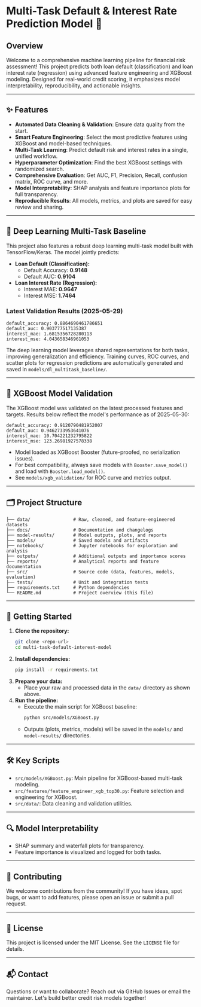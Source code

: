 # Multi-Task Default & Interest Rate Prediction Model 🚀

## Overview
Welcome to a comprehensive machine learning pipeline for financial risk assessment! This project predicts both loan default (classification) and loan interest rate (regression) using advanced feature engineering and XGBoost modeling. Designed for real-world credit scoring, it emphasizes model interpretability, reproducibility, and actionable insights.

---

## ✨ Features
- **Automated Data Cleaning & Validation**: Ensure data quality from the start.
- **Smart Feature Engineering**: Select the most predictive features using XGBoost and model-based techniques.
- **Multi-Task Learning**: Predict default risk and interest rates in a single, unified workflow.
- **Hyperparameter Optimization**: Find the best XGBoost settings with randomized search.
- **Comprehensive Evaluation**: Get AUC, F1, Precision, Recall, confusion matrix, ROC curve, and more.
- **Model Interpretability**: SHAP analysis and feature importance plots for full transparency.
- **Reproducible Results**: All models, metrics, and plots are saved for easy review and sharing.

---

## 🧠 Deep Learning Multi-Task Baseline
This project also features a robust deep learning multi-task model built with TensorFlow/Keras. The model jointly predicts:
- **Loan Default (Classification):**
  - Default Accuracy: **0.9148**
  - Default AUC: **0.9104**
- **Loan Interest Rate (Regression):**
  - Interest MAE: **0.9647**
  - Interest MSE: **1.7464**

### Latest Validation Results (2025-05-29)
```
default_accuracy: 0.8864690461786651
default_auc: 0.903777517135387
interest_mae: 1.6815356728280113
interest_mse: 4.043658346961053
```

The deep learning model leverages shared representations for both tasks, improving generalization and efficiency. Training curves, ROC curves, and scatter plots for regression predictions are automatically generated and saved in `models/dl_multitask_baseline/`.

---

## 🧩 XGBoost Model Validation

The XGBoost model was validated on the latest processed features and targets. Results below reflect the model's performance as of 2025-05-30:

```
default_accuracy: 0.9120790481952007
default_auc: 0.9462733953641076
interest_mae: 10.704221232795822
interest_mse: 123.26981927578338
```

- Model loaded as XGBoost Booster (future-proofed, no serialization issues).
- For best compatibility, always save models with `Booster.save_model()` and load with `Booster.load_model()`.
- See `models/xgb_validation/` for ROC curve and metrics output.

---

## 🗂️ Project Structure
```
├── data/                # Raw, cleaned, and feature-engineered datasets
├── docs/                # Documentation and changelogs
├── model-results/       # Model outputs, plots, and reports
├── models/              # Saved models and artifacts
├── notebooks/           # Jupyter notebooks for exploration and analysis
├── outputs/             # Additional outputs and importance scores
├── reports/             # Analytical reports and feature documentation
├── src/                 # Source code (data, features, models, evaluation)
├── tests/               # Unit and integration tests
├── requirements.txt     # Python dependencies
└── README.md            # Project overview (this file)
```

---

## 🚦 Getting Started
1. **Clone the repository:**
   ```sh
   git clone <repo-url>
   cd multi-task-default-interest-model
   ```
2. **Install dependencies:**
   ```sh
   pip install -r requirements.txt
   ```
3. **Prepare your data:**
   - Place your raw and processed data in the `data/` directory as shown above.
4. **Run the pipeline:**
   - Execute the main script for XGBoost baseline:
     ```sh
     python src/models/XGBoost.py
     ```
   - Outputs (plots, metrics, models) will be saved in the `models/` and `model-results/` directories.

---

## 🛠️ Key Scripts
- `src/models/XGBoost.py`: Main pipeline for XGBoost-based multi-task modeling.
- `src/features/feature_engineer_xgb_top30.py`: Feature selection and engineering for XGBoost.
- `src/data/`: Data cleaning and validation utilities.

---

## 🔍 Model Interpretability
- SHAP summary and waterfall plots for transparency.
- Feature importance is visualized and logged for both tasks.

---

## 🤝 Contributing
We welcome contributions from the community! If you have ideas, spot bugs, or want to add features, please open an issue or submit a pull request.

---

## 📄 License
This project is licensed under the MIT License. See the `LICENSE` file for details.

---

## 📬 Contact
Questions or want to collaborate? Reach out via GitHub Issues or email the maintainer. Let's build better credit risk models together!

